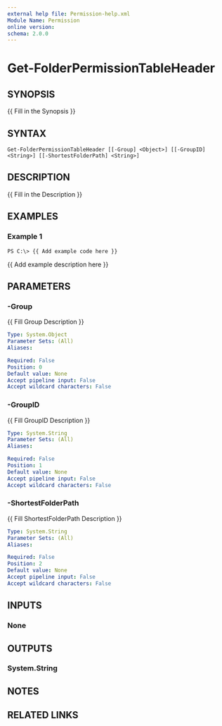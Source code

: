 ```yaml
---
external help file: Permission-help.xml
Module Name: Permission
online version:
schema: 2.0.0
---
```


# Get-FolderPermissionTableHeader

## SYNOPSIS
{{ Fill in the Synopsis }}

## SYNTAX

```
Get-FolderPermissionTableHeader [[-Group] <Object>] [[-GroupID] <String>] [[-ShortestFolderPath] <String>]
```

## DESCRIPTION
{{ Fill in the Description }}

## EXAMPLES

### Example 1
```
PS C:\> {{ Add example code here }}
```

{{ Add example description here }}

## PARAMETERS

### -Group
{{ Fill Group Description }}

```yaml
Type: System.Object
Parameter Sets: (All)
Aliases:

Required: False
Position: 0
Default value: None
Accept pipeline input: False
Accept wildcard characters: False
```

### -GroupID
{{ Fill GroupID Description }}

```yaml
Type: System.String
Parameter Sets: (All)
Aliases:

Required: False
Position: 1
Default value: None
Accept pipeline input: False
Accept wildcard characters: False
```

### -ShortestFolderPath
{{ Fill ShortestFolderPath Description }}

```yaml
Type: System.String
Parameter Sets: (All)
Aliases:

Required: False
Position: 2
Default value: None
Accept pipeline input: False
Accept wildcard characters: False
```

## INPUTS

### None
## OUTPUTS

### System.String
## NOTES

## RELATED LINKS
